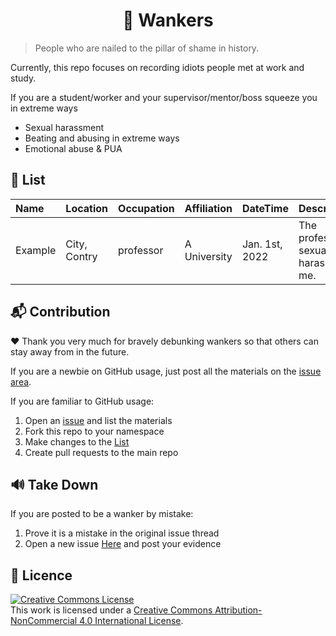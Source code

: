<h1 align="center">🤮 Wankers</h1>

> People who are nailed to the pillar of shame in history.

Currently, this repo focuses on recording idiots people met at work and study.

If you are a student/worker and your supervisor/mentor/boss squeeze you in extreme ways
- Sexual harassment
- Beating and abusing in extreme ways
- Emotional abuse & PUA

<h2 id="list">📑 List</h2>

| Name    | Location     | Occupation | Affiliation  | DateTime       | Description                         | Materials                |
| :------ | :----------- | :--------- | :----------- | :------------- | :---------------------------------- | :----------------------- |
| Example | City, Contry | professor  | A University | Jan. 1st, 2022 | The professor sexually harassed me. | [A link to issue post](./) |


## 📬 Contribution

♥ Thank you very much for bravely debunking wankers so that others can stay away from in the future.

If you are a newbie on GitHub usage, just post all the materials on the [issue area](https://github.com/WankersArchive/wankers/issues).

If you are familiar to GitHub usage:
1. Open an [issue](https://github.com/WankersArchive/wankers/issues) and list the materials
2. Fork this repo to your namespace
3. Make changes to the [List](#-list)
4. Create pull requests to the main repo

## 🔊 Take Down

If you are posted to be a wanker by mistake:
1. Prove it is a mistake in the original issue thread
2. Open a new issue [Here](https://github.com/WankersArchive/wankers/issues) and post your evidence

## 🔑 Licence

<a rel="license" href="http://creativecommons.org/licenses/by-nc/4.0/"><img alt="Creative Commons License" style="border-width:0" src="https://i.creativecommons.org/l/by-nc/4.0/88x31.png" /></a><br />This work is licensed under a <a rel="license" href="http://creativecommons.org/licenses/by-nc/4.0/">Creative Commons Attribution-NonCommercial 4.0 International License</a>.
